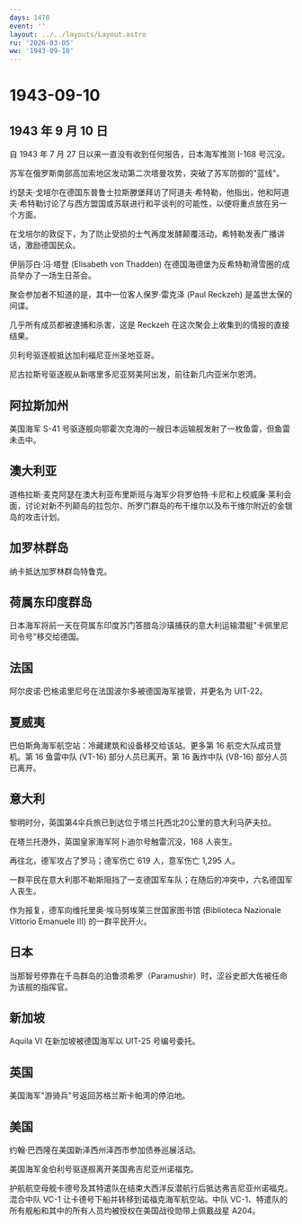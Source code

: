 ```yaml
---
days: 1470
event: ''
layout: ../../layouts/Layout.astro
ru: '2026-03-05'
ww: '1943-09-10'
---
```


# 1943-09-10

## 1943 年 9 月 10 日

自 1943 年 7 月 27 日以来一直没有收到任何报告，日本海军推测 I-168
号沉没。

苏军在俄罗斯南部高加索地区发动第二次塔曼攻势，突破了苏军防御的"蓝线"。

约瑟夫·戈培尔在德国东普鲁士拉斯滕堡拜访了阿道夫·希特勒，他指出，他和阿道夫·希特勒讨论了与西方盟国或苏联进行和平谈判的可能性，以便将重点放在另一个方面。

在戈培尔的敦促下，为了防止受损的士气再度发酵颠覆活动，希特勒发表广播讲话，激励德国民众。

伊丽莎白·冯·塔登 (Elisabeth von Thadden)
在德国海德堡为反希特勒滑雪圈的成员举办了一场生日茶会。

聚会参加者不知道的是，其中一位客人保罗·雷克泽 (Paul Reckzeh)
是盖世太保的间谍。

几乎所有成员都被逮捕和杀害，这是 Reckzeh
在这次聚会上收集到的情报的直接结果。

贝利号驱逐舰抵达加利福尼亚州圣地亚哥。

尼古拉斯号驱逐舰从新喀里多尼亚努美阿出发，前往新几内亚米尔恩湾。

## 阿拉斯加州

美国海军 S-41
号驱逐舰向鄂霍次克海的一艘日本运输舰发射了一枚鱼雷，但鱼雷未击中。

## 澳大利亚

道格拉斯·麦克阿瑟在澳大利亚布里斯班与海军少将罗伯特·卡尼和上校威廉·莱利会面，讨论对新不列颠岛的拉包尔、所罗门群岛的布干维尔以及布干维尔附近的金银岛的攻击计划。

## 加罗林群岛

纳卡抵达加罗林群岛特鲁克。

## 荷属东印度群岛

日本海军将前一天在荷属东印度苏门答腊岛沙璜捕获的意大利运输潜艇"卡佩里尼司令号"移交给德国。

## 法国

阿尔皮诺·巴格诺里尼号在法国波尔多被德国海军接管，并更名为 UIT-22。

## 夏威夷

巴伯斯角海军航空站：冷藏建筑和设备移交给该站。更多第 16
航空大队成员登机。第 16 鱼雷中队 (VT-16) 部分人员已离开。第 16 轰炸中队
(VB-16) 部分人员已离开。

## 意大利

黎明时分，英国第4伞兵旅已到达位于塔兰托西北20公里的意大利马萨夫拉。

在塔兰托港外，英国皇家海军阿卜迪尔号触雷沉没，168 人丧生。

再往北，德军攻占了罗马；德军伤亡 619 人，意军伤亡 1,295 人。

一群平民在意大利那不勒斯阻挡了一支德国军车队；在随后的冲突中，六名德国军人丧生。

作为报复，德军向维托里奥·埃马努埃莱三世国家图书馆 (Biblioteca Nazionale
Vittorio Emanuele III) 的一群平民开火。

## 日本

当那智号停靠在千岛群岛的泊鲁须希罗（Paramushir）时，涩谷史郎大佐被任命为该舰的指挥官。

## 新加坡

Aquila VI 在新加坡被德国海军以 UIT-25 号编号委托。

## 英国

美国海军"游骑兵"号返回苏格兰斯卡帕湾的停泊地。

## 美国

约翰·巴西隆在美国新泽西州泽西市参加债券巡展活动。

美国海军金伯利号驱逐舰离开美国弗吉尼亚州诺福克。

护航航空母舰卡德号及其特遣队在结束大西洋反潜航行后抵达弗吉尼亚州诺福克。混合中队
VC-1 让卡德号下船并转移到诺福克海军航空站。中队
VC-1、特遣队的所有舰船和其中的所有人员均被授权在美国战役勋带上佩戴战星
A204。